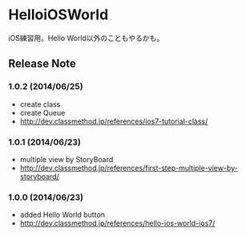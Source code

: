 HelloiOSWorld
=============

iOS練習用。Hello World以外のこともやるかも。


Release Note
----------------------------------------

### 1.0.2 (2014/06/25)
- create class
- create Queue
- http://dev.classmethod.jp/references/ios7-tutorial-class/

### 1.0.1 (2014/06/23)
- multiple view by StoryBoard
- http://dev.classmethod.jp/references/first-step-multiple-view-by-storyboard/

### 1.0.0 (2014/06/23)
- added Hello World button
- http://dev.classmethod.jp/references/hello-ios-world-ios7/
